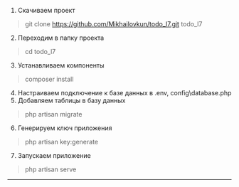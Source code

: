 1) Скачиваем проект 
>git clone https://github.com/Mikhailovkun/todo_l7.git todo_l7
2) Переходим в папку проекта
>cd todo_l7
3) Устанавливаем компоненты
>composer install
4) Настраиваем подключение к базе данных в .env, config\database.php
5) Добавляем таблицы в базу данных 
>php artisan migrate
6) Генерируем ключ приложения 
>php artisan key:generate
7) Запускаем приложение
>php artisan serve
-------------------------------------------------------------------

